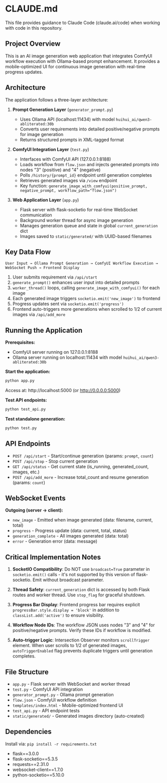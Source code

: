 # CLAUDE.md

This file provides guidance to Claude Code (claude.ai/code) when working with code in this repository.

## Project Overview

This is an AI image generation web application that integrates ComfyUI workflow execution with Ollama-based prompt enhancement. It provides a mobile-optimized UI for continuous image generation with real-time progress updates.

## Architecture

The application follows a three-layer architecture:

1. **Prompt Generation Layer** (`generator_prompt.py`)
   - Uses Ollama API (localhost:11434) with model `huihui_ai/qwen3-abliterated:30b`
   - Converts user requirements into detailed positive/negative prompts for image generation
   - Returns structured prompts in XML-tagged format

2. **ComfyUI Integration Layer** (`test.py`)
   - Interfaces with ComfyUI API (127.0.0.1:8188)
   - Loads workflow from `flow.json` and injects generated prompts into nodes "3" (positive) and "4" (negative)
   - Polls `/history/{prompt_id}` endpoint until generation completes
   - Retrieves generated images via `/view` endpoint
   - Key function: `generate_image_with_comfyui(positive_prompt, negative_prompt, workflow_path="flow.json")`

3. **Web Application Layer** (`app.py`)
   - Flask server with flask-socketio for real-time WebSocket communication
   - Background worker thread for async image generation
   - Manages generation queue and state in global `current_generation` dict
   - Images saved to `static/generated/` with UUID-based filenames

## Key Data Flow

```
User Input → Ollama Prompt Generation → ComfyUI Workflow Execution → WebSocket Push → Frontend Display
```

1. User submits requirement via `/api/start`
2. `generate_prompt()` enhances user input into detailed prompts
3. `worker_thread()` loops, calling `generate_image_with_comfyui()` for each image
4. Each generated image triggers `socketio.emit('new_image')` to frontend
5. Progress updates sent via `socketio.emit('progress')`
6. Frontend auto-triggers more generations when scrolled to 1/2 of current images via `/api/add_more`

## Running the Application

**Prerequisites:**
- ComfyUI server running on 127.0.0.1:8188
- Ollama server running on localhost:11434 with model `huihui_ai/qwen3-abliterated:30b`

**Start the application:**
```bash
python app.py
```
Access at: http://localhost:5000 (or http://0.0.0.0:5000)

**Test API endpoints:**
```bash
python test_api.py
```

**Test standalone generation:**
```bash
python test.py
```

## API Endpoints

- `POST /api/start` - Start/continue generation (params: `prompt`, `count`)
- `POST /api/stop` - Stop current generation
- `GET /api/status` - Get current state (is_running, generated_count, images, etc.)
- `POST /api/add_more` - Increase total_count and resume generation (params: `count`)

## WebSocket Events

**Outgoing (server → client):**
- `new_image` - Emitted when image generated (data: filename, current, total)
- `progress` - Progress update (data: current, total, status)
- `generation_complete` - All images generated (data: total)
- `error` - Generation error (data: message)

## Critical Implementation Notes

1. **SocketIO Compatibility**: Do NOT use `broadcast=True` parameter in `socketio.emit()` calls - it's not supported by this version of flask-socketio. Emit without broadcast parameter.

2. **Thread Safety**: `current_generation` dict is accessed by both Flask routes and worker thread. Use `stop_flag` for graceful shutdown.

3. **Progress Bar Display**: Frontend progress bar requires explicit `progressBar.style.display = 'block'` in addition to `classList.add('active')` to ensure visibility.

4. **Workflow Node IDs**: The workflow JSON uses nodes "3" and "4" for positive/negative prompts. Verify these IDs if workflow is modified.

5. **Auto-trigger Logic**: Intersection Observer monitors `scrollTrigger` element. When user scrolls to 1/2 of generated images, `autoTriggerEnabled` flag prevents duplicate triggers until generation completes.

## File Structure

- `app.py` - Flask server with WebSocket and worker thread
- `test.py` - ComfyUI API integration
- `generator_prompt.py` - Ollama prompt generation
- `flow.json` - ComfyUI workflow definition
- `templates/index.html` - Mobile-optimized frontend UI
- `test_api.py` - API endpoint tests
- `static/generated/` - Generated images directory (auto-created)

## Dependencies

Install via: `pip install -r requirements.txt`
- flask==3.0.0
- flask-socketio==5.3.5
- requests==2.31.0
- websocket-client==1.7.0
- python-socketio==5.10.0
